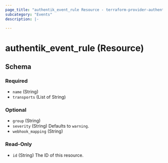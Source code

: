 ```yaml
---
page_title: "authentik_event_rule Resource - terraform-provider-authentik"
subcategory: "Events"
description: |-
  
---
```


# authentik_event_rule (Resource)





<!-- schema generated by tfplugindocs -->
## Schema

### Required

- `name` (String)
- `transports` (List of String)

### Optional

- `group` (String)
- `severity` (String) Defaults to `warning`.
- `webhook_mapping` (String)

### Read-Only

- `id` (String) The ID of this resource.


